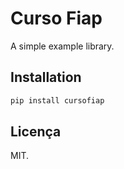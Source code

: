 # Curso Fiap
A simple example library.
## Installation
```sh
pip install cursofiap
```
## Licença

MIT.
